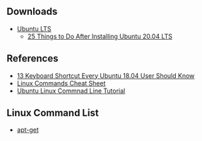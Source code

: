 ## Downloads
<ul>
  <li><a href="https://ubuntu.com/download/desktop">Ubuntu LTS</a>
    <ul>
      <li><a href="https://www.tecmint.com/things-to-do-after-installing-ubuntu-20-04/">25 Things to Do After Installing Ubuntu 20.04 LTS</a></li>
    </ul>
  </li>
</ul>

## References
<ul>
  <li><a href="https://itsfoss.com/ubuntu-shortcuts/">13 Keyboard Shortcut Every Ubuntu 18.04 User Should Know</a></li>
  <li><a href="https://phoenixnap.com/kb/linux-commands-cheat-sheet">Linux Commands Cheat Sheet</a></li>
  <li><a href="https://ubuntu.com/tutorials/command-line-for-beginners#1-overview">Ubuntu Linux Commnad Line Tutorial</a></li>
</ul>

## Linux Command List
<ul>
  <li><a href="https://itsfoss.com/apt-get-linux-guide/">apt-get</a></li>
</ul>
